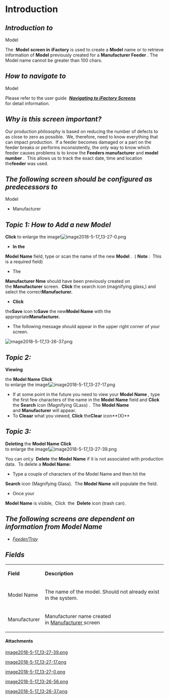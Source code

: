 # Introduction



## ***Introduction to***  


Model

The 
**Model** **screen in**  **iFactory** is used to create a **Model** name or to retrieve information of **Model** previously created for a **Manufacturer Feeder** . The Model name cannot be greater than 100 chars.

## ***How to navigate to***  


Model

Please refer to the user guide 
***[Navigating to iFactory Screens](/iFactory-JGP-MES/iFactory-JGP-MES-Home/iFactory-JGP-MS/CONTENT/Menu-Navigation/User-Guide-%2D-Navigating-to-iFactory-Groups-and-Screens.md)***  
for detail information.


## ***Why is this screen important?***  


Our production philosophy is based on reducing the number of defects to as close to zero as possible.  We, therefore, need to know everything that can impact production.  If a feeder becomes damaged or a part on the feeder breaks or performs inconsistently, the only way to know which feeder causes problems is to know the 
**Feeders manufacturer** and **model number** .  This allows us to track the exact date, time and location the**feeder** was used.

## ***The following screen should be configured as predecessors to***  


Model

- Manufacturer


## ***Topic 1: How to Add a new Model***  



**Click** 
to enlarge the image!![image2018-5-17_13-27-0.png](/.attachments/29919244.png)



- **In the**

**Model Name** 
field, type or scan the name of the new **Model** .  (
**Note** :  This is a required field)
- The

**Manufacturer Nme** should have been previously created on the **Manufacturer** screen.  **Click**  the search icon (magnifying glass,) and select the correct**Manufacturer.** 
- **Click**

the**Save**  icon to**Save**  the new**Model Name**  with the appropriate**Manufacturer.** 
- The following message should appear in the upper right corner of your screen.



![image2018-5-17_13-26-37.png](/.attachments/29919246.png)






## ***Topic 2:***  


**Viewing** 

the
**Model Name** **Click**  
to enlarge the image!![image2018-5-17_13-27-17.png](/.attachments/29919243.png)




- If at some point in the future you need to view your
**Model Name** , type the first few characters of the name in the **Model Name** field and **Click** the **Search** icon (Magnifying GLass) .  The **Model Name** and **Manufacturer** will appear.
- To
**Cleaar**  what you viewed, **Click**  the**Clear**  icon**(X)** 

## ***Topic 3:***  


**Deleting** the **Model Name** 
**Click**  
to enlarge the image!![image2018-5-17_13-27-39.png](/.attachments/29919242.png)


You can onl;y 
**Delete** the **Model Name** if it is not associated with production data.  To delete a **Model Name:** 


- Type a couple of characters of the Model Name and then hit the

**Search** icon (Magnifying Glass).  The **Model Name** will populate the field.  

- Once your

**Model Name** is visible, 
Click 
the 
**Delete** icon (trash can). 


## ***The following screens are dependent on information from Model Name***  




- *[Feeder/Tray](iFactory-JGP-MES/iFactory-JGP-MES-Home/iFactory-JGP-MS/CONTENT/Part-Allocation/Model-(4.2)/User-Guide-%2D-Model.md)*





## ***Fields***  



<table class="confluenceTable"><colgroup><col /><col /></colgroup><tbody><tr><td class="confluenceTd"><p style="margin-left: 0.0px;"><strong>Field</strong></p></td><td class="confluenceTd"><p style="margin-left: 0.0px;"><strong>Description</strong></p></td></tr><tr><td class="confluenceTd"><p style="margin-left: 0.0px;">Model Name</p></td><td class="confluenceTd"><p style="margin-left: 0.0px;">The name of the model. Should not already exist in the system.</p></td></tr><tr><td class="confluenceTd"><p style="margin-left: 0.0px;">Manufacturer</p></td><td class="confluenceTd"><p style="margin-left: 0.0px;">Manufacturer name created in <a rel="nofollow" href="http://usplnd0wiki01:8090/pages/viewpage.action?pageId=17825908" class="external-link">Manufacturer </a>screen</p></td></tr></tbody></table>



#### Attachments

[image2018-5-17_13-27-39.png](/.attachments/29919242.png)
[image2018-5-17_13-27-17.png](/.attachments/29919243.png)
[image2018-5-17_13-27-0.png](/.attachments/29919244.png)
[image2018-5-17_13-26-56.png](/.attachments/29919245.png)
[image2018-5-17_13-26-37.png](/.attachments/29919246.png)
